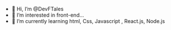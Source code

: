 - 👋 Hi, I’m @DevFTales
- 👀 I’m interested in front-end...
- 🌱 I’m currently learning html, Css, Javascript , React.js, Node.js
 

<!---
DevFTales/DevFTales is a ✨ special ✨ repository because its `README.md` (this file) appears on your GitHub profile.
You can click the Preview link to take a look at your changes.
--->
